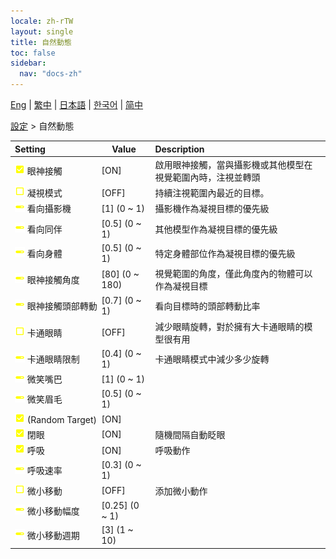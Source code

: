 ```yaml
---
locale: zh-rTW
layout: single
title: 自然動態
toc: false
sidebar:
  nav: "docs-zh"
---
```

[Eng](/dancexr/menu/2025.4/actor/lifelike_motions) | [繁中](/tw/dancexr/menu/2025.4/actor/lifelike_motions) | [日本語](/jp/dancexr/menu/2025.4/actor/lifelike_motions) | [한국어](/kr/dancexr/menu/2025.4/actor/lifelike_motions) | [简中](/zh/dancexr/menu/2025.4/actor/lifelike_motions)

[設定](../menu#設定) > 自然動態



| Setting | Value | Description |
| :--- | --- | :--- |
|<nobr>![check_on icon](/images/icon/ic_check_on.png) 眼神接觸</nobr>| [ON] | 啟用眼神接觸，當與攝影機或其他模型在視覺範圍內時，注視並轉頭
|<nobr>![check_off icon](/images/icon/ic_check_off.png) 凝視模式</nobr>| [OFF] | 持續注視範圍內最近的目標。
|<nobr>![slider icon](/images/icon/ic_slider.png) 看向攝影機</nobr>| [1] (0 ~ 1) | 攝影機作為凝視目標的優先級
|<nobr>![slider icon](/images/icon/ic_slider.png) 看向同伴</nobr>| [0.5] (0 ~ 1) | 其他模型作為凝視目標的優先級
|<nobr>![slider icon](/images/icon/ic_slider.png) 看向身體</nobr>| [0.5] (0 ~ 1) | 特定身體部位作為凝視目標的優先級
|<nobr>![slider icon](/images/icon/ic_slider.png) 眼神接觸角度</nobr>| [80] (0 ~ 180) | 視覺範圍的角度，僅此角度內的物體可以作為凝視目標
|<nobr>![slider icon](/images/icon/ic_slider.png) 眼神接觸頭部轉動</nobr>| [0.7] (0 ~ 1) | 看向目標時的頭部轉動比率
|<nobr>![check_off icon](/images/icon/ic_check_off.png) 卡通眼睛</nobr>| [OFF] | 減少眼睛旋轉，對於擁有大卡通眼睛的模型很有用
|<nobr>![slider icon](/images/icon/ic_slider.png) 卡通眼睛限制</nobr>| [0.4] (0 ~ 1) | 卡通眼睛模式中減少多少旋轉
|<nobr>![slider icon](/images/icon/ic_slider.png) 微笑嘴巴</nobr>| [1] (0 ~ 1) | 
|<nobr>![slider icon](/images/icon/ic_slider.png) 微笑眉毛</nobr>| [0.5] (0 ~ 1) | 
|<nobr>![check_on icon](/images/icon/ic_check_on.png) (Random Target)</nobr>| [ON] | 
|<nobr>![check_on icon](/images/icon/ic_check_on.png) 閉眼</nobr>| [ON] | 隨機間隔自動眨眼
|<nobr>![check_on icon](/images/icon/ic_check_on.png) 呼吸</nobr>| [ON] | 呼吸動作
|<nobr>![slider icon](/images/icon/ic_slider.png) 呼吸速率</nobr>| [0.3] (0 ~ 1) | 
|<nobr>![check_off icon](/images/icon/ic_check_off.png) 微小移動</nobr>| [OFF] | 添加微小動作
|<nobr>![slider icon](/images/icon/ic_slider.png) 微小移動幅度</nobr>| [0.25] (0 ~ 1) | 
|<nobr>![slider icon](/images/icon/ic_slider.png) 微小移動週期</nobr>| [3] (1 ~ 10) | 
